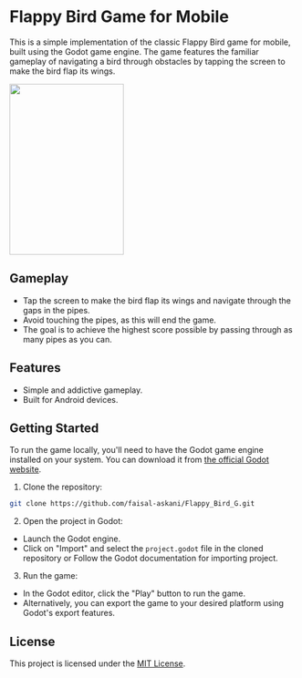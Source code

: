 # Flappy Bird Game for Mobile

This is a simple implementation of the classic Flappy Bird game for mobile, built using the Godot game engine. The game features the familiar gameplay of navigating a bird through obstacles by tapping the screen to make the bird flap its wings.

<img src="sample_image.gif" width="200" height="300">

## Gameplay

- Tap the screen to make the bird flap its wings and navigate through the gaps in the pipes.
- Avoid touching the pipes, as this will end the game.
- The goal is to achieve the highest score possible by passing through as many pipes as you can.

## Features

- Simple and addictive gameplay.
- Built for Android devices.

## Getting Started
To run the game locally, you'll need to have the Godot game engine installed on your system. You can download it from [the official Godot website](https://godotengine.org/download).

1. Clone the repository:

```bash
git clone https://github.com/faisal-askani/Flappy_Bird_G.git
```

2. Open the project in Godot:
- Launch the Godot engine.
- Click on "Import" and select the `project.godot` file in the cloned repository or Follow the Godot documentation for importing project.

3. Run the game:
- In the Godot editor, click the "Play" button to run the game.
- Alternatively, you can export the game to your desired platform using Godot's export features.

## License

This project is licensed under the [MIT License](LICENSE).


